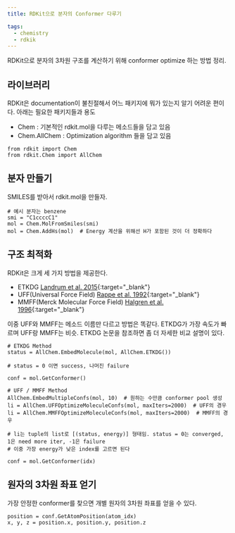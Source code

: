 ```yaml
---
title: RDKit으로 분자의 Conformer 다루기

tags:
  - chemistry
  - rdkik
---
```


RDKit으로 분자의 3차원 구조를 계산하기 위해 conformer optimize 하는 방법 정리.

## 라이브러리
RDKit은 documentation이 불친절해서 어느 패키지에 뭐가 있는지 알기 어려운 편이다. 아래는 필요한 패키지들과 용도
* Chem : 기본적인 rdkit.mol을 다루는 메소드들을 담고 있음
* Chem.AllChem : Optimization algorithm 들을 담고 있음

~~~
from rdkit import Chem
from rdkit.Chem import AllChem
~~~

## 분자 만들기
SMILES를 받아서 rdkit.mol을 만들자.

~~~
# 예시 분자는 benzene
smi = "C1ccccC1"
mol = Chem.MolFromSmiles(smi)
mol = Chem.AddHs(mol)  # Energy 계산을 위해선 H가 포함된 것이 더 정확하다
~~~

## 구조 최적화
RDKit은 크게 세 가지 방법을 제공한다.
* ETKDG [Landrum et al. 2015](https://doi.org/10.1021/acs.jcim.5b00654){:target="_blank"}
* UFF(Universal Force Field) [Rappe et al. 1992](https://doi.org/10.1021/ja00051a040){:target="_blank"}
* MMFF(Merck Molecular Force Field) [Halgren et al. 1996](https://doi.org/10.1002/(SICI)1096-987X(199604)17:5/6%3C490::AID-JCC1%3E3.0.CO;2-P){:target="_blank"}

이중 UFF와 MMFF는 메소드 이름만 다르고 방법은 똑같다. ETKDG가 가장 속도가 빠르며 UFF랑 MMFF는 비슷.
ETKDG 논문을 참조하면 좀 더 자세한 비교 설명이 있다.

~~~
# ETKDG Method
status = AllChem.EmbedMolecule(mol, AllChem.ETKDG())

# status = 0 이면 success, 나머진 failure

conf = mol.GetConformer()
~~~
~~~
# UFF / MMFF Method
AllChem.EmbedMultipleConfs(mol, 10)  # 원하는 수만큼 conformer pool 생성
li = AllChem.UFFOptimizeMoleculeConfs(mol, maxIters=2000)  # UFF의 경우
li = AllChem.MMFFOptimizeMoleculeConfs(mol, maxIters=2000)  # MMFF의 경우

# li는 tuple의 list로 [(status, energy)] 형태임. status = 0는 converged, 1은 need more iter, -1은 failure
# 이중 가장 energy가 낮은 index를 고르면 된다

conf = mol.GetConformer(idx)
~~~

## 원자의 3차원 좌표 얻기
가장 안정한 conformer를 찾으면 개별 원자의 3차원 좌표를 얻을 수 있다.

~~~
position = conf.GetAtomPosition(atom_idx)
x, y, z = position.x, position.y, position.z
~~~